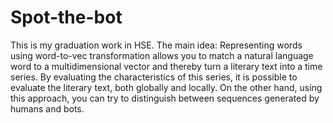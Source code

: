 # Spot-the-bot
This is my graduation work in HSE. The main idea: Representing words using word-to-vec transformation allows you to match a natural language word to a multidimensional vector and thereby turn a literary text into a time series. By evaluating the characteristics of this series, it is possible to evaluate the literary text, both globally and locally. On the other hand, using this approach, you can try to distinguish between sequences generated by humans and bots.

